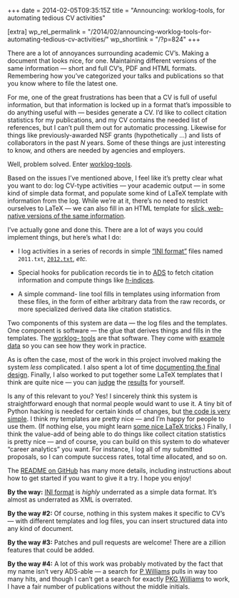 +++
date = 2014-02-05T09:35:15Z
title = "Announcing: worklog-tools, for automating tedious CV activities"

[extra]
wp_rel_permalink = "/2014/02/announcing-worklog-tools-for-automating-tedious-cv-activities/"
wp_shortlink = "/?p=824"
+++

There are a lot of annoyances surrounding academic CV’s. Making a document
that looks nice, for one. Maintaining different versions of the same
information — short and full CV’s, PDF and HTML formats. Remembering how
you’ve categorized your talks and publications so that you know where to file
the latest one.

For me, one of the great frustrations has been that a CV is full of useful
information, but that information is locked up in a format that’s impossible
to do anything useful with — besides generate a CV. I’d like to collect
citation statistics for my publications, and my CV contains the needed list of
references, but I can’t pull them out for automatic processing. Likewise for
things like previously-awarded NSF grants (hypothetically …) and lists of
collaborators in the past _N_ years. Some of these things are just interesting
to know, and others are needed by agencies and employers.

Well, problem solved. Enter
[worklog-tools](https://github.com/pkgw/worklog-tools/).

Based on the issues I’ve mentioned above, I feel like it’s pretty clear what
you want to do: log CV-type activities — your academic output — in some kind
of simple data format, and populate some kind of LaTeX template with
information from the log. While we’re at it, there’s no need to restrict
ourselves to LaTeX — we can also fill in an HTML template for
[slick, web- native versions of the same information](/pubs/).

I’ve actually gone and done this. There are a lot of ways you could implement
things, but here’s what I do:

- I log activities in a series of records in simple
  [“INI format”](http://en.wikipedia.org/wiki/INI_format) files named
  `2011.txt`,
  [`2012.txt`](https://github.com/pkgw/worklog-tools/blob/master/example/2012.txt),
  _etc._

- Special hooks for publication records tie in to
  [ADS](http://adsabs.harvard.edu/) to fetch citation information and compute
  things like [_h_-indices](http://en.wikipedia.org/wiki/H-index).

- A simple command- line tool fills in templates using information from these
  files, in the form of either arbitrary data from the raw records, or more
  specialized derived data like citation statistics.

Two components of this system are data — the log files and the templates. One
component is software — the glue that derives things and fills in the
templates. The [worklog- tools](https://github.com/pkgw/worklog-tools/) are
that software. They come with
[example data](https://github.com/pkgw/worklog-tools/tree/master/example) so
you can see how they work in practice.

As is often the case, most of the work in this project involved making the
system _less_ complicated. I also spent a lot of time
[documenting the final design](https://github.com/pkgw/worklog-tools/#readme).
Finally, I also worked to put together some LaTeX templates that I think are
quite nice — you can [judge](/files/cv.pdf) the [results](/files/pubs.pdf) for
yourself.

Is any of this relevant to you? Yes! I sincerely think this system is
straightforward enough that normal people would want to use it. A tiny bit of
Python hacking is needed for certain kinds of changes, but
[the code is very simple](https://github.com/pkgw/worklog-tools/blob/master/worklog.py).
I think my templates are pretty nice — and I’m happy for people to use them.
(If nothing else, you might learn
[some nice LaTeX tricks](https://github.com/pkgw/worklog-tools/blob/master/example/cv.tmpl.tex#L23).)
Finally, I think the value-add of being able to do things like collect
citation statistics is pretty nice — and of course, you can build on this
system to do whatever “career analytics” you want. For instance, I log all of
my submitted proposals, so I can compute success rates, total time allocated,
and so on.

The [README on GitHub](https://github.com/pkgw/worklog-tools/#readme) has many
more details, including instructions about how to get started if you want to
give it a try. I hope you enjoy!

**By the way:** [INI format](http://en.wikipedia.org/wiki/INI_format) is
_highly_ underrated as a simple data format. It’s almost as underrated as XML
is overrated.

**By the way #2:** Of course, nothing in this system makes it specific to CV’s
— with different templates and log files, you can insert structured data into
any kind of document.

**By the way #3:** Patches and pull requests are welcome! There are a zillion
features that could be added.

**By the way #4:** A lot of this work was probably motivated by the fact that
my name isn’t very ADS-able — a search for
[P Williams](http://adsabs.harvard.edu/cgi-bin/nph-abs_connect?return_req=no_params&author=Williams,%20P&db_key=AST)
pulls in way too many hits, and though I can’t get a search for exactly
[PKG Williams](http://adsabs.harvard.edu/cgi-bin/nph-abs_connect?return_req=no_params&author=Williams,%20P%20K%20G&db_key=AST)
to work, I have a fair number of publications without the middle initials.
